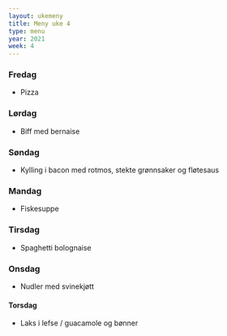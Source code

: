```yaml
---
layout: ukemeny
title: Meny uke 4
type: menu
year: 2021
week: 4
---
```


### Fredag

- Pizza

### Lørdag

- Biff med bernaise

### Søndag

- Kylling i bacon med rotmos, stekte grønnsaker og fløtesaus

### Mandag

- Fiskesuppe

### Tirsdag

- Spaghetti bolognaise

### Onsdag

- Nudler med svinekjøtt

#### Torsdag

- Laks i lefse / guacamole og bønner
